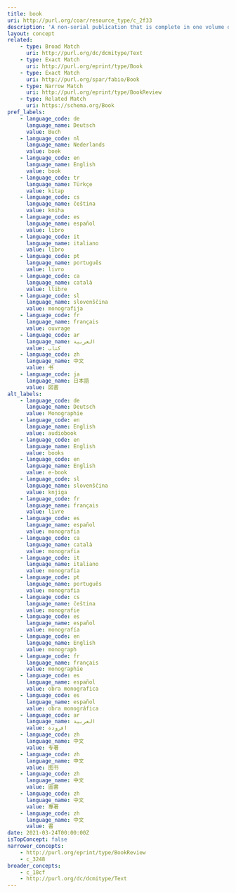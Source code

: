 ```yaml
---
title: book
uri: http://purl.org/coar/resource_type/c_2f33
description: 'A non-serial publication that is complete in one volume or a designated finite number of volumes. [Source: Adapted from http://purl.org/eprint/type/Book]'
layout: concept
related:
    - type: Broad Match
      uri: http://purl.org/dc/dcmitype/Text
    - type: Exact Match
      uri: http://purl.org/eprint/type/Book
    - type: Exact Match
      uri: http://purl.org/spar/fabio/Book
    - type: Narrow Match
      uri: http://purl.org/eprint/type/BookReview
    - type: Related Match
      uri: https://schema.org/Book
pref_labels:
    - language_code: de
      language_name: Deutsch
      value: Buch
    - language_code: nl
      language_name: Nederlands
      value: boek
    - language_code: en
      language_name: English
      value: book
    - language_code: tr
      language_name: Türkçe
      value: kitap
    - language_code: cs
      language_name: čeština
      value: kniha
    - language_code: es
      language_name: español
      value: libro
    - language_code: it
      language_name: italiano
      value: libro
    - language_code: pt
      language_name: português
      value: livro
    - language_code: ca
      language_name: català
      value: llibre
    - language_code: sl
      language_name: slovenščina
      value: monografija
    - language_code: fr
      language_name: français
      value: ouvrage
    - language_code: ar
      language_name: العربية
      value: كتاب
    - language_code: zh
      language_name: 中文
      value: 书
    - language_code: ja
      language_name: 日本語
      value: 図書
alt_labels:
    - language_code: de
      language_name: Deutsch
      value: Monographie
    - language_code: en
      language_name: English
      value: audiobook
    - language_code: en
      language_name: English
      value: books
    - language_code: en
      language_name: English
      value: e-book
    - language_code: sl
      language_name: slovenščina
      value: knjiga
    - language_code: fr
      language_name: français
      value: livre
    - language_code: es
      language_name: español
      value: monografia
    - language_code: ca
      language_name: català
      value: monografia
    - language_code: it
      language_name: italiano
      value: monografia
    - language_code: pt
      language_name: português
      value: monografia
    - language_code: cs
      language_name: čeština
      value: monografie
    - language_code: es
      language_name: español
      value: monografía
    - language_code: en
      language_name: English
      value: monograph
    - language_code: fr
      language_name: français
      value: monographie
    - language_code: es
      language_name: español
      value: obra monografica
    - language_code: es
      language_name: español
      value: obra monográfica
    - language_code: ar
      language_name: العربية
      value: افرودة
    - language_code: zh
      language_name: 中文
      value: 专著
    - language_code: zh
      language_name: 中文
      value: 图书
    - language_code: zh
      language_name: 中文
      value: 圖書
    - language_code: zh
      language_name: 中文
      value: 專著
    - language_code: zh
      language_name: 中文
      value: 書
date: 2021-03-24T00:00:00Z
isTopConcept: false
narrower_concepts:
    - http://purl.org/eprint/type/BookReview
    - c_3248
broader_concepts:
    - c_18cf
    - http://purl.org/dc/dcmitype/Text
---
```


